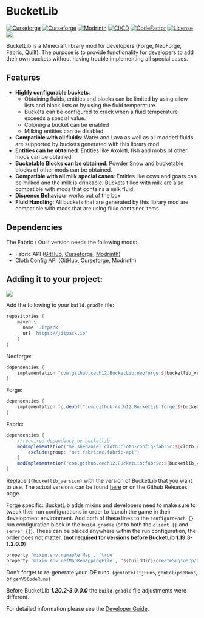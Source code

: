 # BucketLib

[![Curseforge](http://cf.way2muchnoise.eu/full_bucketlib_downloads(0D0D0D-F16436-fff-010101-fff).svg)](https://www.curseforge.com/minecraft/mc-mods/bucketlib)
[![Curseforge](http://cf.way2muchnoise.eu/versions/For%20MC_bucketlib_all(0D0D0D-F16436-fff-010101).svg)](https://www.curseforge.com/minecraft/mc-mods/bucketlib/files)
[![Modrinth](https://img.shields.io/modrinth/dt/DItE655o?label=Modrinth&logo=modrinth)](https://modrinth.com/mod/bucketlib)
[![CI/CD](https://github.com/cech12/BucketLib/actions/workflows/cicd-workflow.yml/badge.svg)](https://github.com/cech12/BucketLib/actions/workflows/cicd-workflow.yml)
[![CodeFactor](https://www.codefactor.io/repository/github/cech12/bucketlib/badge)](https://www.codefactor.io/repository/github/cech12/bucketlib)
[![License](https://img.shields.io/github/license/cech12/BucketLib)](http://opensource.org/licenses/MIT)
[![](https://img.shields.io/discord/752506676719910963.svg?style=flat&color=informational&logo=discord&label=Discord)](https://discord.gg/gRUFH5t)

BucketLib is a Minecraft library mod for developers (Forge, NeoForge, Fabric, Quilt). The purpose is to provide functionality for developers to add their own buckets 
without having trouble implementing all special cases.

## Features

- **Highly configurable buckets**:
  - Obtaining fluids, entities and blocks can be limited by using allow lists and block lists or by using the fluid temperature.
  - Buckets can be configured to crack when a fluid temperature exceeds a special value.
  - Coloring a bucket can be enabled
  - Milking entities can be disabled
- **Compatible with all fluids**: Water and Lava as well as all modded fluids are supported by buckets generated with this library mod. 
- **Entities can be obtained**: Entities like Axolotl, fish and mobs of other mods can be obtained.
- **Bucketable Blocks can be obtained**: Powder Snow and bucketable blocks of other mods can be obtained.
- **Compatible with all milk special cases**: Entities like cows and goats can be milked and the milk is drinkable. Buckets filled with milk are also compatible with mods that contains a milk fluid.
- **Dispense Behaviour** works out of the box
- **Fluid Handling**: All buckets that are generated by this library mod are compatible with mods that are using fluid container items.

## Dependencies

The Fabric / Quilt version needs the following mods:

- Fabric API ([GitHub](https://github.com/FabricMC/fabric), [Curseforge](https://www.curseforge.com/minecraft/mc-mods/fabric-api), [Modrinth](https://modrinth.com/mod/fabric-api))
- Cloth Config API ([GitHub](https://github.com/shedaniel/cloth-config), [Curseforge](https://www.curseforge.com/minecraft/mc-mods/cloth-config), [Modrinth](https://modrinth.com/mod/cloth-config))

## Adding it to your project:

[![](https://jitpack.io/v/cech12/BucketLib.svg)](https://jitpack.io/#cech12/BucketLib)

Add the following to your `build.gradle` file:

```groovy
repositories {
    maven {
      name 'Jitpack'
      url 'https://jitpack.io'
    }
}
```

Neoforge:
```groovy
dependencies {
    implementation "com.github.cech12.BucketLib:neoforge:${bucketlib_version}"
}
```

Forge:
```groovy
dependencies {
    implementation fg.deobf("com.github.cech12.BucketLib:forge:${bucketlib_version}")
}
```

Fabric:
```groovy
dependencies {
    //required dependency by bucketlib
    modImplementation("me.shedaniel.cloth:cloth-config-fabric:${cloth_config_version}") {
        exclude(group: "net.fabricmc.fabric-api")
    }
    modImplementation("com.github.cech12.BucketLib:fabric:${bucketlib_version}")
}
```

Replace `${bucketlib_version}` with the version of BucketLib that you want to use. The actual versions can be found [here](https://jitpack.io/api/builds/com.github.cech12/BucketLib) or on the Github Releases page.

Forge specific: BucketLib adds mixins and developers need to make sure to tweak their run configurations in order to launch the game in their development environment.
Add both of these lines to the `configureEach {}` run configuration block in the `build.gradle` (or to both the `client {}` and `server {}`). These can be placed anywhere within the run configuration, the order does not matter. (**not required for versions before BucketLib 1.19.3-1.2.0.0**)

```groovy
property 'mixin.env.remapRefMap', 'true'
property 'mixin.env.refMapRemappingFile', "${buildDir}/createSrgToMcp/output.srg"
```

Don't forget to re-generate your IDE runs. (`genIntellijRuns`, `genEclipseRuns`, or `genVSCodeRuns`)

Before BucketLib ***1.20.2-3.0.0.0*** the `build.gradle` file adjustments were different.

For detailed information please see the [Developer Guide](https://github.com/cech12/BucketLib/wiki/Developer-Guide).
